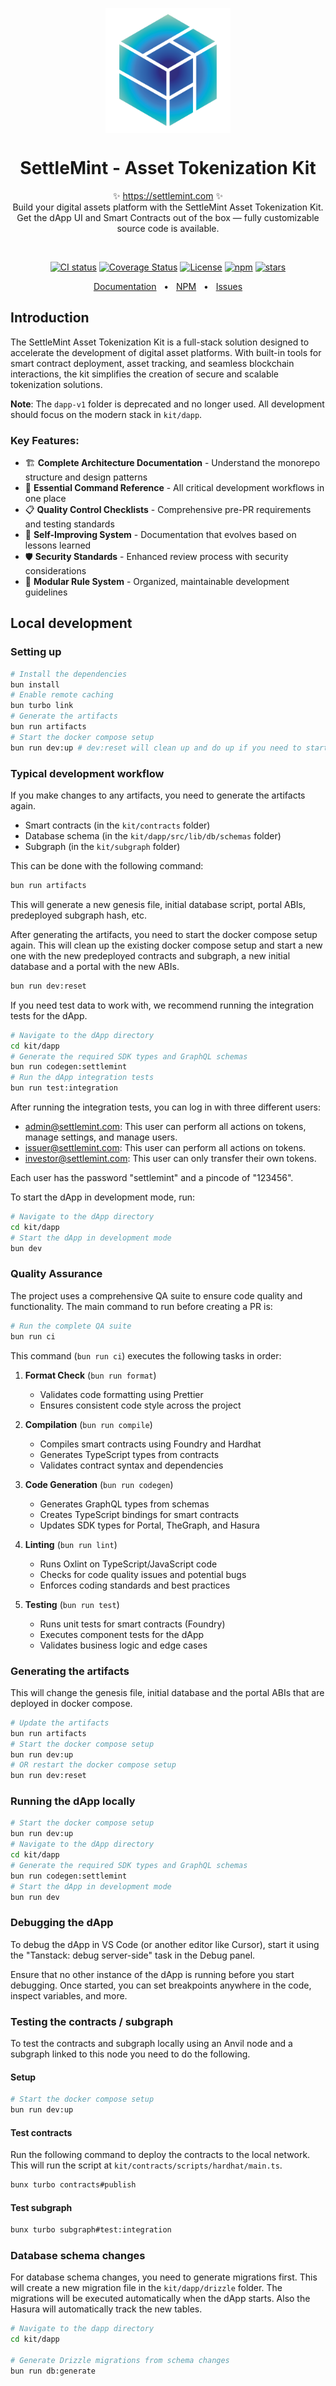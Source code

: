 <p align="center">
  <img src="https://github.com/settlemint/sdk/blob/main/logo.svg" width="200px" align="center" alt="SettleMint logo" />
  <h1 align="center">SettleMint - Asset Tokenization Kit</h1>
  <p align="center">
    ✨ <a href="https://settlemint.com">https://settlemint.com</a> ✨
    <br/>
    Build your digital assets platform with the SettleMint Asset Tokenization Kit.
    <br/>
    Get the dApp UI and Smart Contracts out of the box — fully customizable source code is available.
  </p>
</p>
<br/>
<p align="center">
<a href="https://github.com/settlemint/asset-tokenization-kit/actions?query=branch%3Amain"><img src="https://github.com/settlemint/asset-tokenization-kit/actions/workflows/main.yml/badge.svg?event=push&branch=main" alt="CI status" /></a>
<a href="https://coveralls.io/github/settlemint/asset-tokenization-kit?branch=main" rel="nofollow"><img src="https://coveralls.io/repos/github/settlemint/asset-tokenization-kit/badge.svg?branch=main" alt="Coverage Status" /></a>
<a href="https://fsl.software" rel="nofollow"><img src="https://img.shields.io/npm/l/@settlemint/asset-tokenization-kit" alt="License"></a>
<a href="https://www.npmjs.com/package/@settlemint/asset-tokenization-kit" rel="nofollow"><img src="https://img.shields.io/npm/dw/@settlemint/asset-tokenization-kit" alt="npm"></a>
<a href="https://github.com/settlemint/asset-tokenization-kit" rel="nofollow"><img src="https://img.shields.io/github/stars/settlemint/asset-tokenization-kit" alt="stars"></a>
</p>

<div align="center">
  <a href="https://console.settlemint.com/documentation/">Documentation</a>
  <span>&nbsp;&nbsp;•&nbsp;&nbsp;</span>
  <a href="https://www.npmjs.com/package/@settlemint/asset-tokenization-kit">NPM</a>
  <span>&nbsp;&nbsp;•&nbsp;&nbsp;</span>
  <a href="https://github.com/settlemint/asset-tokenization-kit/issues">Issues</a>
  <br />
</div>

## Introduction

The SettleMint Asset Tokenization Kit is a full-stack solution designed to
accelerate the development of digital asset platforms. With built-in tools for
smart contract deployment, asset tracking, and seamless blockchain interactions,
the kit simplifies the creation of secure and scalable tokenization solutions.

**Note**: The `dapp-v1` folder is deprecated and no longer used. All development
should focus on the modern stack in `kit/dapp`.

### Key Features:

- 🏗️ **Complete Architecture Documentation** - Understand the monorepo structure
  and design patterns
- 🔧 **Essential Command Reference** - All critical development workflows in one
  place
- 📋 **Quality Control Checklists** - Comprehensive pre-PR requirements and
  testing standards
- 🔄 **Self-Improving System** - Documentation that evolves based on lessons
  learned
- 🛡️ **Security Standards** - Enhanced review process with security
  considerations
- 🎯 **Modular Rule System** - Organized, maintainable development guidelines

## Local development

### Setting up

```bash
# Install the dependencies
bun install
# Enable remote caching
bun turbo link
# Generate the artifacts
bun run artifacts
# Start the docker compose setup
bun run dev:up # dev:reset will clean up and do up if you need to start fresh
```

### Typical development workflow

If you make changes to any artifacts, you need to generate the artifacts again.

- Smart contracts (in the `kit/contracts` folder)
- Database schema (in the `kit/dapp/src/lib/db/schemas` folder)
- Subgraph (in the `kit/subgraph` folder)

This can be done with the following command:

```bash
bun run artifacts
```

This will generate a new genesis file, initial database script, portal ABIs,
predeployed subgraph hash, etc.

After generating the artifacts, you need to start the docker compose setup
again. This will clean up the existing docker compose setup and start a new one
with the new predeployed contracts and subgraph, a new initial database and a
portal with the new ABIs.

```bash
bun run dev:reset
```

If you need test data to work with, we recommend running the integration tests
for the dApp.

```bash
# Navigate to the dApp directory
cd kit/dapp
# Generate the required SDK types and GraphQL schemas
bun run codegen:settlemint
# Run the dApp integration tests
bun run test:integration
```

After running the integration tests, you can log in with three different users:

- admin@settlemint.com: This user can perform all actions on tokens, manage
  settings, and manage users.
- issuer@settlemint.com: This user can perform all actions on tokens.
- investor@settlemint.com: This user can only transfer their own tokens.

Each user has the password "settlemint" and a pincode of "123456".

To start the dApp in development mode, run:

```bash
# Navigate to the dApp directory
cd kit/dapp
# Start the dApp in development mode
bun dev
```

### Quality Assurance

The project uses a comprehensive QA suite to ensure code quality and
functionality. The main command to run before creating a PR is:

```bash
# Run the complete QA suite
bun run ci
```

This command (`bun run ci`) executes the following tasks in order:

1. **Format Check** (`bun run format`)
   - Validates code formatting using Prettier
   - Ensures consistent code style across the project

2. **Compilation** (`bun run compile`)
   - Compiles smart contracts using Foundry and Hardhat
   - Generates TypeScript types from contracts
   - Validates contract syntax and dependencies

3. **Code Generation** (`bun run codegen`)
   - Generates GraphQL types from schemas
   - Creates TypeScript bindings for smart contracts
   - Updates SDK types for Portal, TheGraph, and Hasura

4. **Linting** (`bun run lint`)
   - Runs Oxlint on TypeScript/JavaScript code
   - Checks for code quality issues and potential bugs
   - Enforces coding standards and best practices

5. **Testing** (`bun run test`)
   - Runs unit tests for smart contracts (Foundry)
   - Executes component tests for the dApp
   - Validates business logic and edge cases

### Generating the artifacts

This will change the genesis file, initial database and the portal ABIs that are
deployed in docker compose.

```bash
# Update the artifacts
bun run artifacts
# Start the docker compose setup
bun run dev:up
# OR restart the docker compose setup
bun run dev:reset
```

### Running the dApp locally

```bash
# Start the docker compose setup
bun run dev:up
# Navigate to the dApp directory
cd kit/dapp
# Generate the required SDK types and GraphQL schemas
bun run codegen:settlemint
# Start the dApp in development mode
bun run dev
```

### Debugging the dApp

To debug the dApp in VS Code (or another editor like Cursor), start it using the
"Tanstack: debug server-side" task in the Debug panel.

Ensure that no other instance of the dApp is running before you start debugging.
Once started, you can set breakpoints anywhere in the code, inspect variables,
and more.

### Testing the contracts / subgraph

To test the contracts and subgraph locally using an Anvil node and a subgraph
linked to this node you need to do the following.

#### Setup

```bash
# Start the docker compose setup
bun run dev:up
```

#### Test contracts

Run the following command to deploy the contracts to the local network. This
will run the script at `kit/contracts/scripts/hardhat/main.ts`.

```bash
bunx turbo contracts#publish
```

#### Test subgraph

```bash
bunx turbo subgraph#test:integration
```

### Database schema changes

For database schema changes, you need to generate migrations first. This will
create a new migration file in the `kit/dapp/drizzle` folder. The migrations
will be executed automatically when the dApp starts. Also the Hasura will
automatically track the new tables.

```bash
# Navigate to the dapp directory
cd kit/dapp

# Generate Drizzle migrations from schema changes
bun run db:generate
```
